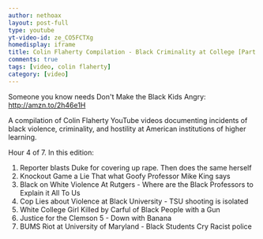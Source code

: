 ```yaml
---
author: nethoax
layout: post-full
type: youtube
yt-video-id: ze_CO5FCTXg 
homedisplay: iframe
title: Colin Flaherty Compilation - Black Criminality at College [Part 4 of 7]
comments: true
tags: [video, colin flaherty]
category: [video]
---
```


Someone you know needs Don't Make the Black Kids Angry: http://amzn.to/2h46e1H

A compilation of Colin Flaherty YouTube videos documenting incidents of black violence, criminality, and hostility at American institutions of higher learning. 

Hour 4 of 7. In this edition:

1. Reporter blasts Duke for covering up rape. Then does the same herself
2. Knockout Game a Lie That what Goofy Professor Mike King says
3. Black on White Violence At Rutgers - Where are the Black Professors to Explain it All To Us
4. Cop Lies about Violence at Black University - TSU shooting is isolated
5. White College Girl Killed by Carful of Black People with a Gun
6. Justice for the Clemson 5 - Down with Banana
7. BUMS Riot at University of Maryland - Black Students Cry Racist police
